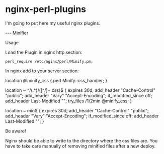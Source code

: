nginx-perl-plugins
==================

I'm going to put here my useful nginx plugins. 

--- Minifier

Usage

Load the Plugin in nginx http section:

	perl_require /etc/nginx/perl/Minify.pm;
In nginx add to your server section:

location @minify_css {
	perl Minify::css_handler;
}

location ~ ^/(.*)/([^/]+\.css)$ {
	expires 30d;
	add_header "Cache-Control" "public";
	add_header "Vary" "Accept-Encoding";
	if_modified_since off;
	add_header Last-Modified "";
	try_files /$1/$2min @minify_css;
}

location ~ min$ {
	expires 30d;
	add_header "Cache-Control" "public";
	add_header "Vary" "Accept-Encoding";
	if_modified_since off;
	add_header Last-Modified "";
}

Be aware!

Nginx should be able to write to the directory where the css files are.
You have to take care manually of removing minified files after a new deploy.
